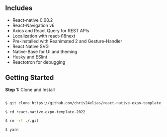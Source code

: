 ## Includes

- React-native 0.68.2
- React-Navigation v6
- Axios and React Query for REST APIs
- Localization with react-i18next
- Pre-installed with Reanimated 2 and Gesture-Handler
- React Native SVG
- Native-Base for UI and theming
- Husky and ESlint
- Reactotron for debugging

## Getting Started

**Step 1:** Clone and Install

```sh

$ git clone https://github.com/chris24elias/react-native-expo-template-2022.git

$ cd react-native-expo-template-2022

$ rm -rf ./.git

$ yarn

```
